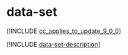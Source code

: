 # data-set

[!INCLUDE [cc_applies_to_update_9_0_0](../../../includes/cc_applies_to_update_9_0_0.md)]

[!INCLUDE [data-set-description](includes/data-set-description.md)]